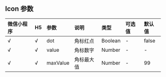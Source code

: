 ## Icon 参数

| 微信小程序 | H5 | 参数     | 说明       | 类型    | 可选值 | 默认值 |
|:-----------|:---|:---------|:-----------|:--------|:-------|:-------|
| √          | √  | dot      | 角标红点   | Boolean | -      | false  |
| √          | √  | value    | 角标数字   | Number  | -      | -      |
| √          | √  | maxValue | 角标最大值 | Number  | -      | 99     |